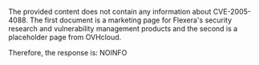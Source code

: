 The provided content does not contain any information about CVE-2005-4088. The first document is a marketing page for Flexera's security research and vulnerability management products and the second is a placeholder page from OVHcloud.

Therefore, the response is: NOINFO
